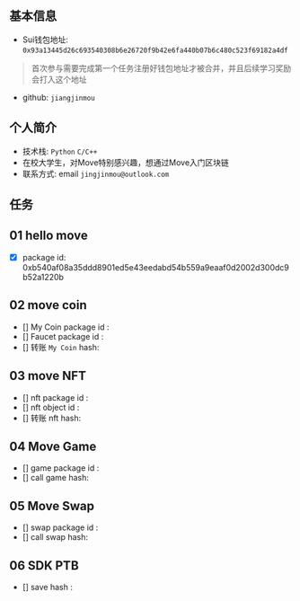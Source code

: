 ## 基本信息
- Sui钱包地址: `0x93a13445d26c693540308b6e26720f9b42e6fa440b07b6c480c523f69182a4df`
> 首次参与需要完成第一个任务注册好钱包地址才被合并，并且后续学习奖励会打入这个地址
- github: `jiangjinmou`

## 个人简介
- 技术栈: `Python` `C/C++`
- 在校大学生，对Move特别感兴趣，想通过Move入门区块链
- 联系方式: email `jingjinmou@outlook.com`


## 任务

##   01 hello move  
- [x] package id: 0xb540af08a35ddd8901ed5e43eedabd54b559a9eaaf0d2002d300dc9b52a1220b

##   02 move coin
- [] My Coin package id : 
- [] Faucet package id : 
- [] 转账 `My Coin` hash:

##   03 move NFT
- [] nft package id :
- [] nft object id : 
- [] 转账 nft  hash:

##   04 Move Game
- [] game package id :
- [] call game hash:

##   05 Move Swap
- [] swap package id :
- [] call swap hash:

##   06 SDK PTB
- [] save hash :
